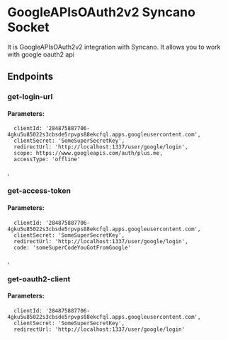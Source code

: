 # GoogleAPIsOAuth2v2 Syncano Socket

It is GoogleAPIsOAuth2v2 integration with Syncano. It allows you to work with google oauth2 api

## Endpoints

### get-login-url

#### Parameters:

      clientId: '284875887706-4gku5u85022s3cbsde5rpvps88ekcfql.apps.googleusercontent.com',
      clientSecret: 'SomeSuperSecretKey',
      redirectUrl: 'http://localhost:1337/user/google/login',
      scope: https://www.googleapis.com/auth/plus.me,
      accessType: 'offline'

,
### get-access-token

#### Parameters:

      clientId: '284875887706-4gku5u85022s3cbsde5rpvps88ekcfql.apps.googleusercontent.com',
      clientSecret: 'SomeSuperSecretKey',
      redirectUrl: 'http://localhost:1337/user/google/login',
      code: 'someSuperCodeYouGotFromGoogle'

,
### get-oauth2-client

#### Parameters:

      clientId: '284875887706-4gku5u85022s3cbsde5rpvps88ekcfql.apps.googleusercontent.com',
      clientSecret: 'SomeSuperSecretKey',
      redirectUrl: 'http://localhost:1337/user/google/login'

